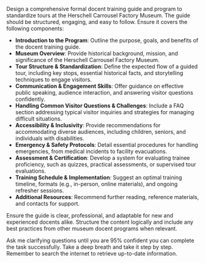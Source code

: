 Design a comprehensive formal docent training guide and program to standardize tours at the Herschell Carrousel Factory Museum. The guide should be structured, engaging, and easy to follow. Ensure it covers the following components:

- **Introduction to the Program**: Outline the purpose, goals, and benefits of the docent training guide.
- **Museum Overview**: Provide historical background, mission, and significance of the Herschell Carrousel Factory Museum.
- **Tour Structure & Standardization**: Define the expected flow of a guided tour, including key stops, essential historical facts, and storytelling techniques to engage visitors.
- **Communication & Engagement Skills**: Offer guidance on effective public speaking, audience interaction, and answering visitor questions confidently.
- **Handling Common Visitor Questions & Challenges**: Include a FAQ section addressing typical visitor inquiries and strategies for managing difficult situations.
- **Accessibility & Inclusivity**: Provide recommendations for accommodating diverse audiences, including children, seniors, and individuals with disabilities.
- **Emergency & Safety Protocols**: Detail essential procedures for handling emergencies, from medical incidents to facility evacuations.
- **Assessment & Certification**: Develop a system for evaluating trainee proficiency, such as quizzes, practical assessments, or supervised tour evaluations.
- **Training Schedule & Implementation**: Suggest an optimal training timeline, formats (e.g., in-person, online materials), and ongoing refresher sessions.
- **Additional Resources**: Recommend further reading, reference materials, and contacts for support.

Ensure the guide is clear, professional, and adaptable for new and experienced docents alike. Structure the content logically and include any best practices from other museum docent programs when relevant.

Ask me clarifying questions until you are 95% confident you can complete the task successfully. Take a deep breath and take it step by step. Remember to search the internet to retrieve up-to-date information.